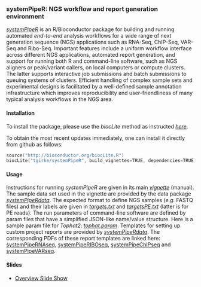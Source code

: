 ### systemPipeR: NGS workflow and report generation environment 

[_systemPipeR_](http://www.bioconductor.org/packages/devel/bioc/html/systemPipeR.html)
is an R/Bioconductor package for building and running automated *end-to-end*
analysis workflows for a wide range of next generation sequence (NGS)
applications such as RNA-Seq, ChIP-Seq, VAR-Seq and Ribo-Seq. Important
features include a uniform workflow interface across different NGS applications, automated
report generation, and support for running both R and command-line software,
such as NGS aligners or peak/variant callers, on local computers or compute
clusters. The latter supports interactive job submissions and batch submissions
to queuing systems of clusters. Efficient handling of complex sample sets and
experimental designs is facilitated by a well-defined sample annotation
infrastructure which improves reproducibility and user-friendliness of many
typical analysis workflows in the NGS area.

#### Installation 
To install the package, please use the _biocLite_ method as instructed 
[_here_](http://www.bioconductor.org/packages/devel/bioc/html/systemPipeR.html).

To obtain the most recent updates immediately, one can install it directly from
github as follows:
```s
source("http://bioconductor.org/biocLite.R")
biocLite("tgirke/systemPipeR", build_vignettes=TRUE, dependencies=TRUE)
```

#### Usage
Instructions for running _systemPipeR_ are given in its main
[_vignette_](https://htmlpreview.github.io/?https://github.com/tgirke/systemPipeR/blob/master/vignettes/systemPipeR.html) (manual).
The sample data set used in the vignette are provided by the data package [_systemPipeRdata_](https://github.com/tgirke/systemPipeRdata).
The expected format to define NGS samples (_e.g._ FASTQ files) and their
labels are given in
[_targets.txt_](https://github.com/tgirke/systemPipeR/blob/master/inst/extdata/targets.txt)
and
[_targetsPE.txt_](https://github.com/tgirke/systemPipeR/blob/master/inst/extdata/targetsPE.txt)
(latter is for PE reads). 
The run parameters of command-line software are defined by param files that
have a simplified JSON-like name/value structure. Here is a sample param file
for _Tophat2_:
[_tophat.param_](https://github.com/tgirke/systemPipeR/blob/master/inst/extdata/tophat.param).
Templates for setting up custom project reports are provided by [_systemPipeRdata_](https://github.com/tgirke/systemPipeRdata).
The corresponding PDFs of these report templates are linked here:
[systemPipeRNAseq](https://github.com/tgirke/systemPipeR/blob/master/vignettes/systemPipeRNAseq.pdf?raw=true),
[systemPipeRIBOseq](https://github.com/tgirke/systemPipeR/blob/master/vignettes/systemPipeRIBOseq.pdf?raw=true),
[systemPipeChIPseq](https://github.com/tgirke/systemPipeR/blob/master/vignettes/systemPipeChIPseq.pdf?raw=true)
and
[systemPipeVARseq](https://github.com/tgirke/systemPipeR/blob/master/vignettes/systemPipeVARseq.pdf?raw=true).

#### Slides
+ [Overview Slide Show](https://htmlpreview.github.io/?https://raw.githubusercontent.com/tgirke/systemPipeR/master/inst/extdata/slides/systemPipeRslides.html)


